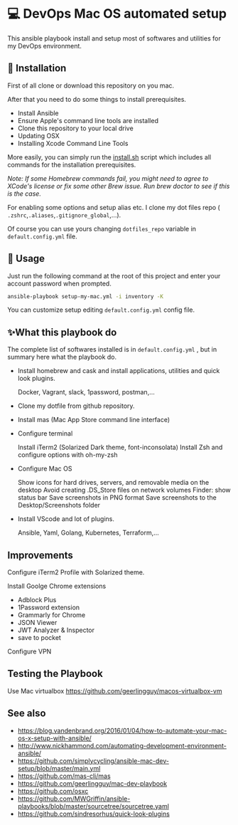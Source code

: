 # 💻 DevOps Mac OS automated setup 

This ansible playbook install and setup most of softwares and utilities for my DevOps environment.

## 🚥 Installation 

First of all clone or download this repository on you mac.

After that you need to do some things to install prerequisites.

- Install Ansible
- Ensure Apple's command line tools are installed
- Clone this repository to your local drive
- Updating OSX
- Installing Xcode Command Line Tools

More easily, you can simply run the [install.sh](install.sh) script which includes all commands for the installation prerequisites.

_Note: If some Homebrew commands fail, you might need to agree to XCode's license or fix some other Brew issue. Run brew doctor to see if this is the case._

For enabling some options and setup alias etc. I clone my dot files repo ( `.zshrc`,`.aliases`,`.gitignore_global`,...).

Of course you can use yours changing `dotfiles_repo` variable in `default.config.yml` file.

## 🚀 Usage

Just run the following command at the root of this project and enter your account password when prompted.

```sh
ansible-playbook setup-my-mac.yml -i inventory -K
```

You can customize setup editing `default.config.yml` config file.


## ✨What this playbook do

The complete list of softwares installed is in `default.config.yml` , but in summary here what the playbook do.

- Install homebrew and cask and install applications, utilities and quick look plugins. 

    Docker, Vagrant, slack, 1password, postman,...

- Clone my dotfile from github repository.

- Install mas (Mac App Store command line interface)

- Configure terminal

    Install iTerm2 (Solarized Dark theme, font-inconsolata)
    Install Zsh and configure options with oh-my-zsh

- Configure Mac OS 

    Show icons for hard drives, servers, and removable media on the desktop
    Avoid creating .DS_Store files on network volumes
    Finder: show status bar
    Save screenshots in PNG format
    Save screenshots to the Desktop/Screenshots folder

- Install VScode and lot of plugins.

    Ansible, Yaml, Golang, Kubernetes, Terraform,...

## Improvements

Configure iTerm2 Profile with Solarized theme.

Install Goolge Chrome extensions

- Adblock Plus
- 1Password extension
- Grammarly for Chrome
- JSON Viewer
- JWT Analyzer & Inspector
- save to pocket

Configure VPN

## Testing the Playbook

Use Mac virtualbox https://github.com/geerlingguy/macos-virtualbox-vm

## See also

- https://blog.vandenbrand.org/2016/01/04/how-to-automate-your-mac-os-x-setup-with-ansible/
- http://www.nickhammond.com/automating-development-environment-ansible/
- https://github.com/simplycycling/ansible-mac-dev-setup/blob/master/main.yml
- https://github.com/mas-cli/mas
- https://github.com/geerlingguy/mac-dev-playbook
- https://github.com/osxc
- https://github.com/MWGriffin/ansible-playbooks/blob/master/sourcetree/sourcetree.yaml   
- https://github.com/sindresorhus/quick-look-plugins